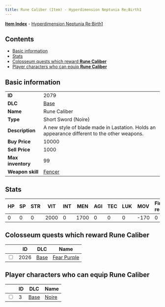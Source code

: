 ```yaml
---
title: Rune Caliber (Item) - Hyperdimension Neptunia Re;Birth1
---
```


[**Item Index**](/neptunia/rb1/item/index.html) - [Hyperdimension Neptunia Re;Birth1](/neptunia/rb1)

## Contents

- [Basic information](#basic-information)
- [Stats](#stats)
- [Colosseum quests which reward **Rune Caliber**](#colosseum-quests-which-reward-rune-caliber)
- [Player characters who can equip **Rune Caliber**](#player-characters-who-can-equip-rune-caliber)

## Basic information

|   |   |
| -- | -- |
| **ID** | 2079 |
| **DLC** | [Base](/neptunia/rb1/dlc/1-base.html) |
| **Name** | Rune Caliber |
| **Type** | Short Sword (Noire) |
| **Description** | A new style of blade made in Lastation. Holds an appearance different to the other weapons. |
| **Buy Price** | 10000 |
| **Sell Price** | 1000 |
| **Max inventory** | 99 |
| **Weapon skill** | [Fencer](/neptunia/rb1/skill/1-403-fencer.html) |


## Stats

| HP | SP | STR | VIT | INT | MEN | AGI | TEC | LUK | MOV | Fire res. | Ice res. | Wind res. | Lightning res. |
| -- | -- | --- | --- | --- | --- | --- | --- | --- | --- | --------- | -------- | --------- | -------------- |
| 0 | 0 | 0 | 2000 | 0 | 1700 | 0 | 0 | 0 | -170 | 0 | 0 | 0 | 0 |


## Colosseum quests which reward **Rune Caliber**

|    | ID | DLC | Name |
| -- | -- | --- | ---- |
| <input type="checkbox" id="rb1-colosseum-1-2026" class="trackbox" /> | 2026 | [Base](/neptunia/rb1/dlc/1-base.html) | [Fear Purple](/neptunia/rb1/colosseum/1-2026-fear-purple.html) |


## Player characters who can equip **Rune Caliber**

|    | ID | DLC | Name |
| -- | -- | --- | ---- |
| <input type="checkbox" id="rb1-player-1-3" class="trackbox" /> | 3 | [Base](/neptunia/rb1/dlc/1-base.html) | [Noire](/neptunia/rb1/player/1-3-noire.html) |
